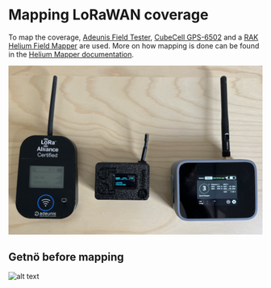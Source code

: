 # Mapping LoRaWAN coverage

To map the coverage, [Adeunis Field Tester](https://www.adeunis.com/en/produit/ftd-network-tester/), [CubeCell GPS-6502](https://heltec.org/project/htcc-ab02s/) and a [RAK Helium Field Mapper](https://store.rakwireless.com/products/field-mapper-for-helium-with-plug-play-and-3rd-party-mode-rak10701-h?variant=42437640782022) are used. More on how mapping is done can be found in the [Helium Mapper documentation](https://docs.helium.com/iot/coverage-mapping/).

![alt text](/images/mapper_devices.png)

## Getnö before mapping

![alt text](/images/getno_pre_mapping.png)
